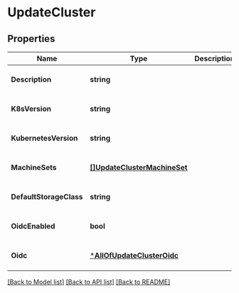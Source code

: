 # UpdateCluster

## Properties
Name | Type | Description | Notes
------------ | ------------- | ------------- | -------------
**Description** | **string** |  | [optional] [default to null]
**K8sVersion** | **string** |  | [optional] [default to null]
**KubernetesVersion** | **string** |  | [optional] [default to null]
**MachineSets** | [**[]UpdateClusterMachineSet**](UpdateClusterMachineSet.md) |  | [optional] [default to null]
**DefaultStorageClass** | **string** |  | [optional] [default to null]
**OidcEnabled** | **bool** |  | [optional] [default to null]
**Oidc** | [***AllOfUpdateClusterOidc**](AllOfUpdateClusterOidc.md) |  | [optional] [default to null]

[[Back to Model list]](../README.md#documentation-for-models) [[Back to API list]](../README.md#documentation-for-api-endpoints) [[Back to README]](../README.md)

